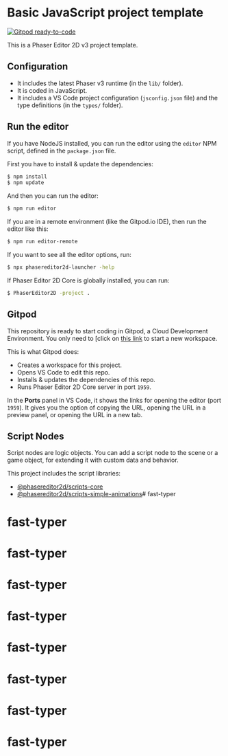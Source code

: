 # Basic JavaScript project template

[![Gitpod ready-to-code](https://img.shields.io/badge/Gitpod-ready--to--code-908a85?logo=gitpod)](https://gitpod.io/#https://github.com/PhaserEditor2D/starter-template-basic-javascript)

This is a Phaser Editor 2D v3 project template.

## Configuration

* It includes the latest Phaser v3 runtime (in the `lib/` folder).
* It is coded in JavaScript.
* It includes a VS Code project configuration (`jsconfig.json` file) and the type definitions (in the `types/` folder).

## Run the editor

If you have NodeJS installed, you can run the editor using the `editor` NPM script, defined in the `package.json` file.

First you have to install & update the dependencies:

```bash
$ npm install
$ npm update
```

And then you can run the editor:

```bash
$ npm run editor
```

If you are in a remote environment (like the Gitpod.io IDE), then run the editor like this:

```bash
$ npm run editor-remote
```

If you want to see all the editor options, run:

```bash
$ npx phasereditor2d-launcher -help
```

If Phaser Editor 2D Core is globally installed, you can run:

```bash
$ PhaserEditor2D -project .
```

## Gitpod

This repository is ready to start coding in Gitpod, a Cloud Development Environment. You only need to [click on [this link](https://gitpod.io/#https://github.com/PhaserEditor2D/starter-template-basic-javascript) to start a new workspace.

This is what Gitpod does:

- Creates a workspace for this project.
- Opens VS Code to edit this repo.
- Installs & updates the dependencies of this repo.
- Runs Phaser Editor 2D Core server in port `1959`.

In the **Ports** panel in VS Code, it shows the links for opening the editor (port `1959`). It gives you the option of copying the URL, opening the URL in a preview panel, or opening the URL in a new tab.

## Script Nodes

Script nodes are logic objects. You can add a script node to the scene or a game object, for extending it with custom data and behavior.

This project includes the script libraries:

- [@phasereditor2d/scripts-core](https://github.com/PhaserEditor2D/phasereditor2d-scripts-core)
- [@phasereditor2d/scripts-simple-animations](https://github.com/PhaserEditor2D/phasereditor2d-scripts-simple-animations#duration-config)# fast-typer
# fast-typer
# fast-typer
# fast-typer
# fast-typer
# fast-typer
# fast-typer
# fast-typer
# fast-typer
